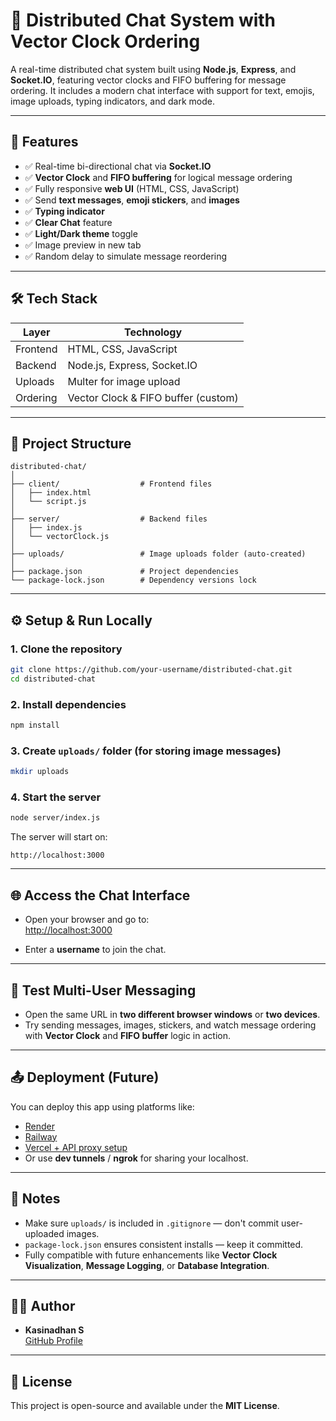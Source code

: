 # 💬 Distributed Chat System with Vector Clock Ordering

A real-time distributed chat system built using **Node.js**, **Express**, and **Socket.IO**, featuring vector clocks and FIFO buffering for message ordering. It includes a modern chat interface with support for text, emojis, image uploads, typing indicators, and dark mode.

---

## 🚀 Features

- ✅ Real-time bi-directional chat via **Socket.IO**
- ✅ **Vector Clock** and **FIFO buffering** for logical message ordering
- ✅ Fully responsive **web UI** (HTML, CSS, JavaScript)
- ✅ Send **text messages**, **emoji stickers**, and **images**
- ✅ **Typing indicator**
- ✅ **Clear Chat** feature
- ✅ **Light/Dark theme** toggle
- ✅ Image preview in new tab
- ✅ Random delay to simulate message reordering

---

## 🛠️ Tech Stack

| Layer     | Technology                         |
|-----------|-------------------------------------|
| Frontend  | HTML, CSS, JavaScript               |
| Backend   | Node.js, Express, Socket.IO         |
| Uploads   | Multer for image upload             |
| Ordering  | Vector Clock & FIFO buffer (custom) |

---

## 📁 Project Structure

```
distributed-chat/
│
├── client/                  # Frontend files
│   ├── index.html
│   └── script.js
│
├── server/                  # Backend files
│   ├── index.js
│   └── vectorClock.js
│
├── uploads/                 # Image uploads folder (auto-created)
│
├── package.json             # Project dependencies
└── package-lock.json        # Dependency versions lock
```

---

## ⚙️ Setup & Run Locally

### 1. Clone the repository

```bash
git clone https://github.com/your-username/distributed-chat.git
cd distributed-chat
```

### 2. Install dependencies

```bash
npm install
```

### 3. Create `uploads/` folder (for storing image messages)

```bash
mkdir uploads
```

### 4. Start the server

```bash
node server/index.js
```

The server will start on:

```
http://localhost:3000
```

---

## 🌐 Access the Chat Interface

- Open your browser and go to:  
  [http://localhost:3000](http://localhost:3000)

- Enter a **username** to join the chat.

---

## 👥 Test Multi-User Messaging

- Open the same URL in **two different browser windows** or **two devices**.
- Try sending messages, images, stickers, and watch message ordering with **Vector Clock** and **FIFO buffer** logic in action.

---

## 📤 Deployment (Future)

You can deploy this app using platforms like:

- [Render](https://render.com/)
- [Railway](https://railway.app/)
- [Vercel + API proxy setup](https://vercel.com/)
- Or use **dev tunnels** / **ngrok** for sharing your localhost.

---

## 📌 Notes

- Make sure `uploads/` is included in `.gitignore` — don't commit user-uploaded images.
- `package-lock.json` ensures consistent installs — keep it committed.
- Fully compatible with future enhancements like **Vector Clock Visualization**, **Message Logging**, or **Database Integration**.

---

## 👨‍💻 Author

- **Kasinadhan S**  
  [GitHub Profile](https://github.com/your-username)

---

## 📄 License

This project is open-source and available under the **MIT License**.
